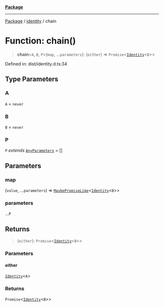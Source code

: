 [**Package**](../../README.md)

***

[Package](../../modules.md) / [identity](../README.md) / chain

# Function: chain()

> **chain**\<`A`, `B`, `P`\>(`map`, ...`parameters`): (`either`) => `Promise`\<[`Identity`](../classes/Identity.md)\<`B`\>\>

Defined in: dist/identity.d.ts:34

## Type Parameters

### A

`A` = `never`

### B

`B` = `never`

### P

`P` *extends* [`AnyParameters`](../../types/type-aliases/AnyParameters.md) = \[\]

## Parameters

### map

(`value`, ...`parameters`) => [`MaybePromiseLike`](../../types/type-aliases/MaybePromiseLike.md)\<[`Identity`](../classes/Identity.md)\<`B`\>\>

### parameters

...`P`

## Returns

> (`either`): `Promise`\<[`Identity`](../classes/Identity.md)\<`B`\>\>

### Parameters

#### either

[`Identity`](../classes/Identity.md)\<`A`\>

### Returns

`Promise`\<[`Identity`](../classes/Identity.md)\<`B`\>\>
